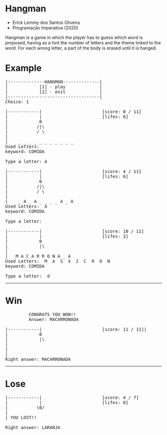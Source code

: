# Hangman 
- Erick Lemmy dos Santos Oliveira 
- Programação Imperativa (2020)

Hangman is a game in which the player has to guess which word is proposed, having as a hint the number of letters and the theme linked to the word. For each wrong letter, a part of the body is erased until it is hanged.

# Example 
<pre>
|--------------HANGMAN--------------|
|            [1] - play             |
|            [2] - exit             |
|-----------------------------------|
Choice: 1

|------------|                       [score: 0 / 11]
|            |                       [lifes: 6]     
|            0
|           /|\
|           / \
|
|    _ _ _ _ _ _ _ _ _ _ _
Used Letters:
keyword: COMIDA

Type a letter: A

|------------|                       [score: 4 / 11]
|            |                       [lifes: 6]     
|            0
|           /|\
|           / \
|
|    _ A _ A _ _ _ _ A _ A
Used Letters:  A
keyword: COMIDA

Type a letter:

|------------|                       [score: 10 / 11]
|            |                       [lifes: 3]      
|            0
|            |\
|
|   M A C A R R O N A _ A
Used Letters:  M  A  S  X  I  C  R  O  N
keyword: COMIDA

Type a letter:  d
</pre>

---
# Win 
<pre>
         CONGRATS YOU WON!!
         Answer: MACARRONADA

|------------|                       [score: 11 / 11]|            |                       [lifes: 3]      
|            0
|            |\
|             
|
|
Right answer: MACARRONADA
</pre>
--- 
# Lose 
<pre>
|------------|                       [score: 4 / 7]
|            |                       [lifes: 0]    
|           \0/
|
| YOU LOST!!

Right answer: LARANJA
</pre>